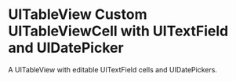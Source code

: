 UITableView Custom UITableViewCell with UITextField and UIDatePicker
====================================================================

 A UITableView with editable UITextField cells and UIDatePickers. 